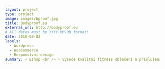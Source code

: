 ```yaml
---
layout: project
type: project
image: images/bproof.jpg
title: Bodyproof.eu
external_url: http://bodyproof.eu
# All dates must be YYYY-MM-DD format!
date: 2018-08-02
labels:
  - Wordpress
  - WooCommerce
  - Responsívní design
summary: • Eshop <br /> • Vysoce kvalitní fitness oblečení a příslušenství
---
```


